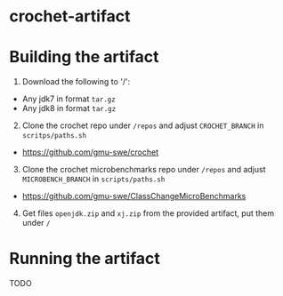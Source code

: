 # crochet-artifact

# Building the artifact

1. Download the following to '/':
  * Any jdk7 in format `tar.gz`
  * Any jdk8 in format `tar.gz`
2. Clone the crochet repo under `/repos` and adjust `CROCHET_BRANCH` in `scritps/paths.sh`
  * https://github.com/gmu-swe/crochet
3. Clone the crochet microbenchmarks repo under `/repos` and adjust `MICROBENCH_BRANCH` in `scripts/paths.sh`
  * https://github.com/gmu-swe/ClassChangeMicroBenchmarks
4. Get files `openjdk.zip` and `xj.zip` from the provided artifact, put them under `/`

# Running the artifact

TODO
